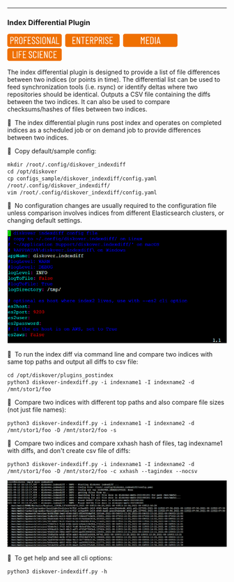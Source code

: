 ___
### Index Differential Plugin

<img src="images/button_edition_professional.png" width="125">&nbsp;&nbsp;<img src="images/button_edition_enterprise.png" width="125">&nbsp;&nbsp;<img src="images/button_edition_media.png" width="125">&nbsp;&nbsp;<img src="images/button_edition_life_science.png" width="125">

The index differential plugin is designed to provide a list of file differences between two indices (or points in time). The differential list can be used to feed synchronization tools (i.e. rsync) or identify deltas where two repositories should be identical. Outputs a CSV file containing the diffs between the two indices. It can also be used to compare checksums/hashes of files between two indices.

🔴 &nbsp;The index differential plugin runs post index and operates on completed indices as a scheduled job or on demand job to provide differences between two indices.

🔴 &nbsp;Copy default/sample config:

```
mkdir /root/.config/diskover_indexdiff
cd /opt/diskover
cp configs_sample/diskover_indexdiff/config.yaml /root/.config/diskover_indexdiff/
vim /root/.config/diskover_indexdiff/config.yaml
```

🔴 &nbsp;No configuration changes are usually required to the configuration file unless comparison involves indices from different Elasticsearch clusters, or changing default settings.

![Image: Index Differential Plugin Configuration](images/image_plugins_indexdiff_configuration.png)

🔴 &nbsp;To run the index diff via command line and compare two indices with same top paths and output all diffs to csv file:
```
cd /opt/diskover/plugins_postindex
python3 diskover-indexdiff.py -i indexname1 -I indexname2 -d /mnt/stor1/foo
```

🔴 &nbsp;Compare two indices with different top paths and also compare file sizes (not just file names):
```
python3 diskover-indexdiff.py -i indexname1 -I indexname2 -d /mnt/stor1/foo -D /mnt/stor2/foo -s
```

🔴 &nbsp;Compare two indices and compare xxhash hash of files, tag indexname1 with diffs, and don't create csv file of diffs:
```
python3 diskover-indexdiff.py -i indexname1 -I indexname2 -d /mnt/stor1/foo -D /mnt/stor2/foo -c xxhash --tagindex --nocsv
```

![Image: Index Differential Plugin Enabling](images/image_plugins_indexdiff_enabling.png)

🔴 &nbsp;To get help and see all cli options:
```
python3 diskover-indexdiff.py -h
```
